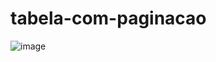# tabela-com-paginacao

![image](https://github.com/matefs/tabela-com-paginacao/assets/30128774/75ac821f-1f6c-4368-bafa-d9516c143468)
